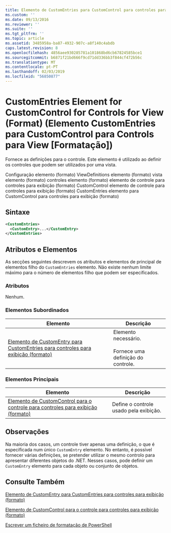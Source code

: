```yaml
---
title: Elemento de CustomEntries para CustomControl para controles para exibição (formato) | Documentos da Microsoft
ms.custom: ''
ms.date: 09/13/2016
ms.reviewer: ''
ms.suite: ''
ms.tgt_pltfrm: ''
ms.topic: article
ms.assetid: 3485958a-ba87-4932-907c-a8f140c4abdb
caps.latest.revision: 8
ms.openlocfilehash: 4856aee930285781a101868bd6cb67824585bce1
ms.sourcegitcommit: b6871f21bd666f9cd71dd336bb3f844cf472b56c
ms.translationtype: MT
ms.contentlocale: pt-PT
ms.lasthandoff: 02/03/2019
ms.locfileid: "56850877"
---
```

# <a name="customentries-element-for-customcontrol-for-controls-for-view-format"></a>CustomEntries Element for CustomControl for Controls for View (Format) (Elemento CustomEntries para CustomControl para Controls para View [Formatação])

Fornece as definições para o controle. Este elemento é utilizado ao definir os controles que podem ser utilizados por uma vista.

Configuração elemento (formato) ViewDefinitions elemento (formato) vista elemento (formato) controles elemento (formato) elemento de controle para controles para exibição (formato) CustomControl elemento de controle para controles para exibição (formato) CustomEntries elemento para CustomControl para controles para exibição (formato)

## <a name="syntax"></a>Sintaxe

```xml
<CustomEntries>
  <CustomEntry>...</CustomEntry>
</CustomEntries>
```

## <a name="attributes-and-elements"></a>Atributos e Elementos

As secções seguintes descrevem os atributos e elementos de principal de elementos filho do `CustomEntries` elemento. Não existe nenhum limite máximo para o número de elementos filho que podem ser especificados.

### <a name="attributes"></a>Atributos

Nenhum.

### <a name="child-elements"></a>Elementos Subordinados

|Elemento|Descrição|
|-------------|-----------------|
|[Elemento de CustomEntry para CustomEntries para controles para exibição (formato)](./customentry-element-for-customentries-for-controls-for-view-format.md)|Elemento necessário.<br /><br /> Fornece uma definição do controle.|

### <a name="parent-elements"></a>Elementos Principais

|Elemento|Descrição|
|-------------|-----------------|
|[Elemento de CustomControl para o controle para controles para exibição (formato)](./customcontrol-element-for-control-for-controls-for-view-format.md)|Define o controle usado pela exibição.|

## <a name="remarks"></a>Observações

Na maioria dos casos, um controle tiver apenas uma definição, o que é especificada num único `CustomEntry` elemento. No entanto, é possível fornecer várias definições, se pretender utilizar o mesmo controlo para apresentar diferentes objetos do .NET. Nesses casos, pode definir um `CustomEntry` elemento para cada objeto ou conjunto de objetos.

## <a name="see-also"></a>Consulte Também

[Elemento de CustomEntry para CustomEntries para controles para exibição (formato)](./customentry-element-for-customentries-for-controls-for-view-format.md)

[Elemento de CustomControl para o controle para controles para exibição (formato)](./customcontrol-element-for-control-for-controls-for-view-format.md)

[Escrever um ficheiro de formatação de PowerShell](./writing-a-powershell-formatting-file.md)
